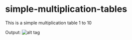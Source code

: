 # simple-multiplication-tables

This is a simple multiplication table 1 to 10

Output:
![alt tag](https://raw.githubusercontent.com/barrsofilho/simple-multiplication-table/master/output.png "Output")

